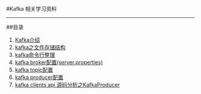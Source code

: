 #Kafka 相关学习资料

***

##目录

1. [Kafka介绍](/apache/kafka/kafka_introduce.md)
2. [kafka之文件存储结构](/apache/kafka/kafka_file.md)
3. [kafka命令行整理](/apache/kafka/kafka_command.md)
4. [kafka broker配置(server.properties)](/apache/kafka/kafka_server_config.md)
5. [kafka topic配置](/apache/kafka/kafka_topic_config.md)
6. [kafka producer配置](/apache/kafka/kafka_producer_config.md)
7. [kafka clients api 源码分析之KafkaProducer](/apache/kafka/kafka_client_api_1.md)